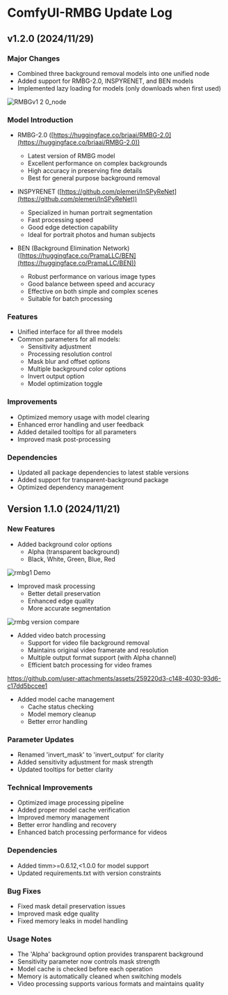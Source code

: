 # ComfyUI-RMBG Update Log

## v1.2.0 (2024/11/29)

### Major Changes
- Combined three background removal models into one unified node
- Added support for RMBG-2.0, INSPYRENET, and BEN models
- Implemented lazy loading for models (only downloads when first used)

![RMBGv1 2 0_node](https://github.com/user-attachments/assets/d36bc90b-8bbe-45af-906f-47503c7cbf61)

### Model Introduction
- RMBG-2.0 ([https://huggingface.co/briaai/RMBG-2.0](https://huggingface.co/briaai/RMBG-2.0))
  - Latest version of RMBG model
  - Excellent performance on complex backgrounds
  - High accuracy in preserving fine details
  - Best for general purpose background removal

- INSPYRENET ([https://github.com/plemeri/InSPyReNet](https://github.com/plemeri/InSPyReNet))
  - Specialized in human portrait segmentation
  - Fast processing speed
  - Good edge detection capability
  - Ideal for portrait photos and human subjects

- BEN (Background Elimination Network) ([https://huggingface.co/PramaLLC/BEN](https://huggingface.co/PramaLLC/BEN))
  - Robust performance on various image types
  - Good balance between speed and accuracy
  - Effective on both simple and complex scenes
  - Suitable for batch processing

### Features
- Unified interface for all three models
- Common parameters for all models:
  - Sensitivity adjustment
  - Processing resolution control
  - Mask blur and offset options
  - Multiple background color options
  - Invert output option
  - Model optimization toggle

### Improvements
- Optimized memory usage with model clearing
- Enhanced error handling and user feedback
- Added detailed tooltips for all parameters
- Improved mask post-processing

### Dependencies
- Updated all package dependencies to latest stable versions
- Added support for transparent-background package
- Optimized dependency management

## Version 1.1.0 (2024/11/21)

### New Features
- Added background color options
  - Alpha (transparent background)
  - Black, White, Green, Blue, Red
    
![rmbg1 Demo](https://github.com/user-attachments/assets/4f7d073c-f9cc-4bdb-875c-ba51decc9d5a)

- Improved mask processing
  - Better detail preservation
  - Enhanced edge quality
  - More accurate segmentation
    
![rmbg version compare](https://github.com/user-attachments/assets/8339aa8e-46db-4f11-aa7b-0a710f0a1711)

- Added video batch processing
  - Support for video file background removal
  - Maintains original video framerate and resolution
  - Multiple output format support (with Alpha channel)
  - Efficient batch processing for video frames

https://github.com/user-attachments/assets/259220d3-c148-4030-93d6-c17dd5bccee1

- Added model cache management
  - Cache status checking
  - Model memory cleanup
  - Better error handling

### Parameter Updates
- Renamed 'invert_mask' to 'invert_output' for clarity
- Added sensitivity adjustment for mask strength
- Updated tooltips for better clarity

### Technical Improvements
- Optimized image processing pipeline
- Added proper model cache verification
- Improved memory management
- Better error handling and recovery
- Enhanced batch processing performance for videos

### Dependencies
- Added timm>=0.6.12,<1.0.0 for model support
- Updated requirements.txt with version constraints

### Bug Fixes
- Fixed mask detail preservation issues
- Improved mask edge quality
- Fixed memory leaks in model handling

### Usage Notes
- The 'Alpha' background option provides transparent background
- Sensitivity parameter now controls mask strength
- Model cache is checked before each operation
- Memory is automatically cleaned when switching models
- Video processing supports various formats and maintains quality
